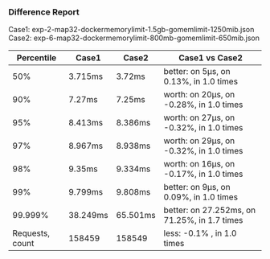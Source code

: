 ### Difference Report
Case1: exp-2-map32-dockermemorylimit-1.5gb-gomemlimit-1250mib.json
Case2: exp-6-map32-dockermemorylimit-800mb-gomemlimit-650mib.json

|Percentile|Case1|Case2|Case1 vs Case2|
|---|---|---|---|
|50%|3.715ms|3.72ms|better: on 5µs, on 0.13%, in 1.0 times |
|90%|7.27ms|7.25ms|worth: on 20µs, on -0.28%, in 1.0 times |
|95%|8.413ms|8.386ms|worth: on 27µs, on -0.32%, in 1.0 times |
|97%|8.967ms|8.938ms|worth: on 29µs, on -0.32%, in 1.0 times |
|98%|9.35ms|9.334ms|worth: on 16µs, on -0.17%, in 1.0 times |
|99%|9.799ms|9.808ms|better: on 9µs, on 0.09%, in 1.0 times |
|99.999%|38.249ms|65.501ms|better: on 27.252ms, on 71.25%, in 1.7 times |
|Requests, count|158459|158549|less: -0.1% , in 1.0 times |
